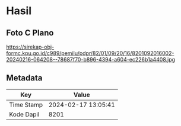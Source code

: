 # Hasil

## Foto C Plano

https://sirekap-obj-formc.kpu.go.id/c989/pemilu/pdpr/82/01/09/20/16/8201092016002-20240216-064208--78687f70-b896-4394-a604-ec226b1a4408.jpg


## Metadata

| Key        | Value               |
| ---------- | ------------------- |
| Time Stamp | 2024-02-17 13:05:41 |
| Kode Dapil | 8201                |



